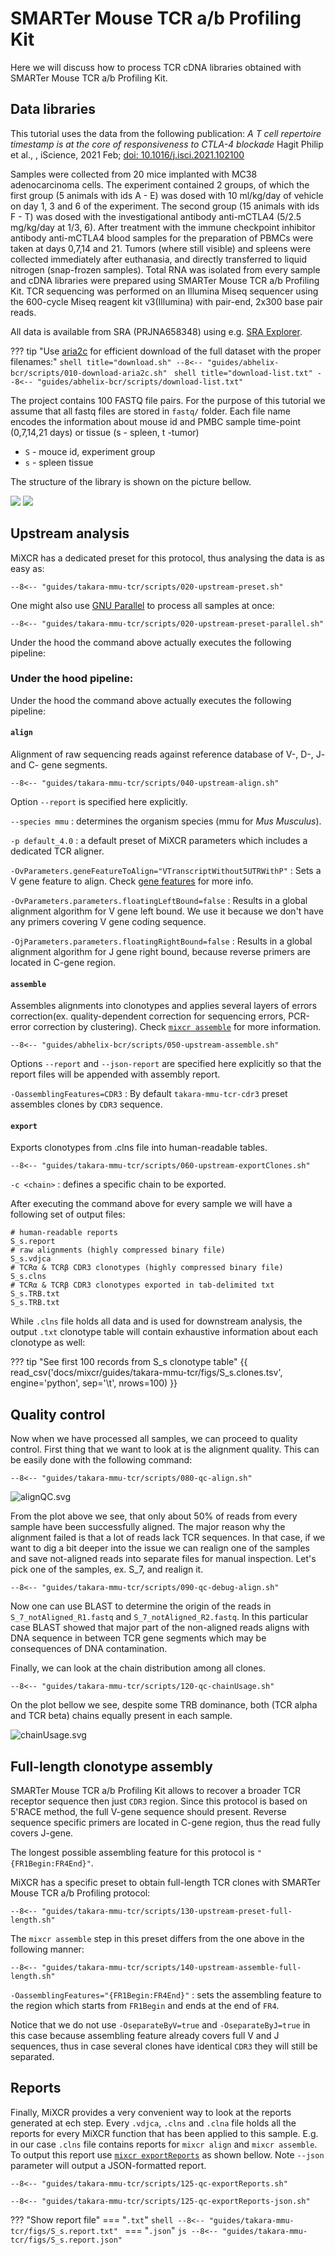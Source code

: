 # SMARTer Mouse TCR a/b Profiling Kit
Here we will discuss how to process TCR cDNA libraries obtained with SMARTer Mouse TCR a/b Profiling Kit.

## Data libraries

This tutorial uses the data from the following publication: *A T cell repertoire timestamp is at the core of responsiveness to CTLA-4 blockade* Hagit Philip et al., , iScience, 2021 Feb;
[doi: 10.1016/j.isci.2021.102100](https://doi.org/10.1016/j.isci.2021.102100)

Samples were collected from 20 mice implanted with MC38 adenocarcinoma cells. The experiment contained 2 groups, of which the first group (5 animals with ids A - E) was dosed with 10 ml/kg/day of vehicle on day 1, 3 and 6 of the experiment. The second group (15 animals with ids F - T) was dosed with the investigational antibody anti-mCTLA4 (5/2.5 mg/kg/day at 1/3, 6). After treatment with the immune checkpoint inhibitor antibody anti-mCTLA4 blood samples for the preparation of PBMCs were taken at days 0,7,14 and 21. Tumors (where still visible) and spleens were collected immediately after euthanasia, and directly transferred to liquid nitrogen (snap-frozen samples). Total RNA was isolated from every sample and cDNA libraries were prepared using SMARTer Mouse TCR a/b Profiling Kit. TCR sequencing was performed on an Illumina Miseq sequencer using the 600-cycle Miseq reagent kit v3(Illumina) with pair-end, 2x300 base pair reads.

All data is available from SRA (PRJNA658348) using e.g. [SRA Explorer](https://sra-explorer.info).

??? tip "Use [aria2c](https://aria2.github.io) for efficient download of the full dataset with the proper filenames:"
    ```shell title="download.sh"
    --8<-- "guides/abhelix-bcr/scripts/010-download-aria2c.sh"
    ```
    ```shell title="download-list.txt"
    --8<-- "guides/abhelix-bcr/scripts/download-list.txt"
    ```

The project contains 100 FASTQ file pairs. For the purpose of this tutorial we assume that all fastq files are stored in `fastq/` folder. Each file name encodes the information about mouse id and PMBC sample time-point (0,7,14,21 days) or tissue (s - spleen, t -tumor)
- `S` - mouce id, experiment group
- `s` - spleen tissue

The structure of the library is shown on the picture bellow.

![](../reference/pics/SMARTer-Mouse-TCR-light.svg#only-light)
![](../reference/pics/SMARTer-Mouse-TCR-dark.svg#only-dark)

## Upstream analysis

MiXCR has a dedicated preset for this protocol, thus analysing the data is as easy as:

```shell
--8<-- "guides/takara-mmu-tcr/scripts/020-upstream-preset.sh"
```

One might also use [GNU Parallel](https://www.gnu.org/software/parallel/) to process all samples at once:

```shell
--8<-- "guides/takara-mmu-tcr/scripts/020-upstream-preset-parallel.sh"
```

Under the hood the command above actually executes the following pipeline:



### Under the hood pipeline:

Under the hood the command above actually executes the following pipeline:

#### `align`
Alignment of raw sequencing reads against reference database of V-, D-, J- and C- gene segments.

```shell
--8<-- "guides/takara-mmu-tcr/scripts/040-upstream-align.sh"
```

Option `--report` is specified here explicitly.

`--species mmu`
: determines the organism species (mmu for _Mus Musculus_).

`-p default_4.0`
:  a default preset of MiXCR parameters which includes a dedicated TCR aligner.

`-OvParameters.geneFeatureToAlign="VTranscriptWithout5UTRWithP"`
: Sets a V gene feature to align. Check [gene features](../reference/ref-gene-features.md) for more info.

`-OvParameters.parameters.floatingLeftBound=false`
: Results in a global alignment algorithm for V gene left bound. We use it because we don't have any primers covering V gene coding sequence.

`-OjParameters.parameters.floatingRightBound=false`
: Results in a global alignment algorithm for J gene right bound, because reverse primers are located in C-gene region.

#### `assemble`
Assembles alignments into clonotypes and applies several layers of errors correction(ex. quality-dependent correction for sequencing errors, PCR-error correction by clustering). Check [`mixcr assemble`](../reference/mixcr-assemble.md) for more information.

```shell
--8<-- "guides/abhelix-bcr/scripts/050-upstream-assemble.sh"
```

Options `--report` and `--json-report` are specified here explicitly so that the report files will be appended with assembly report.

`-OassemblingFeatures=CDR3`
: By default `takara-mmu-tcr-cdr3` preset assembles clones by `CDR3` sequence.

#### `export`
Exports clonotypes from .clns file into human-readable tables.

```shell
--8<-- "guides/takara-mmu-tcr/scripts/060-upstream-exportClones.sh"
```

`-с <chain>`
: defines a specific chain to be exported.




After executing the command above for every sample we will have a following set of output files:
```shell
# human-readable reports 
S_s.report
# raw alignments (highly compressed binary file)
S_s.vdjca
# TCRα & TCRβ CDR3 clonotypes (highly compressed binary file)
S_s.clns
# TCRα & TCRβ CDR3 clonotypes exported in tab-delimited txt
S_s.TRB.txt
S_s.TRB.txt
```

While `.clns` file holds all data and is used for downstream analysis, the output `.txt` clonotype table will contain exhaustive information about each clonotype as well:

??? tip "See first 100 records from S_s clonotype table"
    {{ read_csv('docs/mixcr/guides/takara-mmu-tcr/figs/S_s.clones.tsv', engine='python', sep='\t', nrows=100) }}

## Quality control

Now when we have processed all samples, we can proceed to quality control. First thing that we want to look at is the alignment quality. This can be easily done with the following command:

```shell
--8<-- "guides/takara-mmu-tcr/scripts/080-qc-align.sh"
```

![alignQC.svg](takara-mmu-tcr/figs/alignQC.svg)

From the plot above we see, that only about 50% of reads from every sample have been successfully aligned. The major reason why the alignment failed is that a lot of reads lack TCR sequences. In that case, if we want to dig a bit deeper into the issue we can realign one of the samples and save not-aligned reads into separate files for manual inspection. Let's pick one of the samples, ex. S_7, and realign it.

```shell
--8<-- "guides/takara-mmu-tcr/scripts/090-qc-debug-align.sh"
```

Now one can use BLAST to determine the origin of the reads in  `S_7_notAligned_R1.fastq` and `S_7_notAligned_R2.fastq`. In this particular case BLAST showed that major part of the non-aligned reads aligns with DNA sequence in between TCR gene segments which may be consequences of DNA contamination.


Finally, we can look at the chain distribution among all clones. 

```shell
--8<-- "guides/takara-mmu-tcr/scripts/120-qc-chainUsage.sh"
```

On the plot bellow we see, despite some TRB dominance, both (TCR alpha and TCR beta) chains equally present in each sample.

![chainUsage.svg](takara-mmu-tcr/figs/chainUsage.svg)


## Full-length clonotype assembly

SMARTer Mouse TCR a/b Profiling Kit  allows to recover a broader TCR receptor sequence then just `CDR3` region. Since this protocol is based on 5'RACE method, the full V-gene sequence should present. Reverse sequence specific primers are located in C-gene region, thus the read fully covers J-gene.

The longest possible assembling feature for this protocol is `"{FR1Begin:FR4End}"`.

MiXCR has a specific preset to obtain full-length TCR clones with SMARTer Mouse TCR a/b Profiling protocol:

```shell
--8<-- "guides/takara-mmu-tcr/scripts/130-upstream-preset-full-length.sh"
```

The `mixcr assemble` step in this preset differs from the one above in the following manner:

```shell
--8<-- "guides/takara-mmu-tcr/scripts/140-upstream-assemble-full-length.sh"
```

`-OassemblingFeatures="{FR1Begin:FR4End}"`
: sets the assembling feature to the region which starts from `FR1Begin` and ends at the end of `FR4`.

Notice that we do not use `-OseparateByV=true` and `-OseparateByJ=true` in this case because assembling feature already covers full V and J sequences, thus in case several clones have identical `CDR3` they will still be separated.

## Reports
Finally, MiXCR provides a very convenient way to look at the reports generated at ech step. Every `.vdjca`, `.clns` and `.clna` file holds all the reports for every MiXCR function that has been applied to this sample. E.g. in our case `.clns` file contains reports for `mixcr align` and `mixcr assemble`. To output this report use [`mixcr exportReports`](../reference/mixcr-exportReports.md) as shown bellow. Note `--json` parameter will output a JSON-formatted report.

```shell
--8<-- "guides/takara-mmu-tcr/scripts/125-qc-exportReports.sh"
```

```shell
--8<-- "guides/takara-mmu-tcr/scripts/125-qc-exportReports-json.sh"
```

??? "Show report file"
    === "`.txt`"
        ```shell
        --8<-- "guides/takara-mmu-tcr/figs/S_s.report.txt"
        ```
    === "`.json`"
        ```js
        --8<-- "guides/takara-mmu-tcr/figs/S_s.report.json"
        ```
